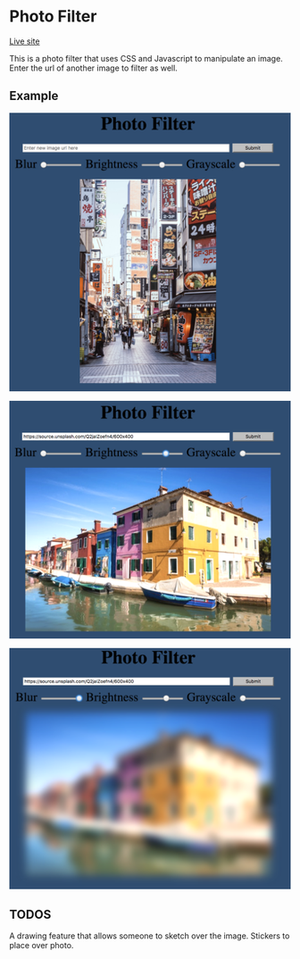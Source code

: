 # Photo Filter

[Live site](https://spookybit.github.io/photo_filter/)

This is a photo filter that uses CSS and Javascript to manipulate an image.
Enter the url of another image to filter as well.

## Example
![image1](assets/image1.png)

![image2](assets/image2.png)

![image3](assets/image3.png)

## TODOS
A drawing feature that allows someone to sketch over the image.
Stickers to place over photo.
